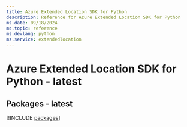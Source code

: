 ```yaml
---
title: Azure Extended Location SDK for Python
description: Reference for Azure Extended Location SDK for Python
ms.date: 09/18/2024
ms.topic: reference
ms.devlang: python
ms.service: extendedlocation
---
```

# Azure Extended Location SDK for Python - latest
## Packages - latest
[!INCLUDE [packages](extended-location-index.md)]